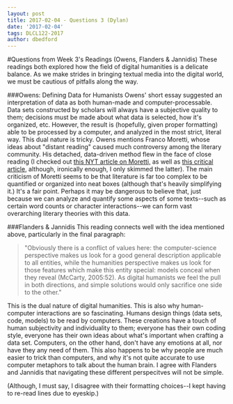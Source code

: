 ```yaml
---
layout: post
title: 2017-02-04 - Questions 3 (Dylan)
date: '2017-02-04'
tags: DLCL122-2017
author: dbedford
---
```


#Questions from Week 3's Readings (Owens, Flanders & Jannidis) 
These readings both explored how the field of digital humanities is a delicate balance. As we make strides in bringing textual media into the digital world, we must be cautious of pitfalls along the way.

###Owens: Defining Data for Humanists
Owens' short essay suggested an interpretation of data as both human-made and computer-processable. Data sets constructed by scholars will always have a subjective quality to them; decisions must be made about what data is selected, how it's organized, etc. However, the result is (hopefully, given proper formatting) able to be processed by a computer, and analyzed in the most strict, literal way. This dual nature is tricky. Owens mentions Franco Moretti, whose ideas about "distant reading" caused much controversy among the literary community. His detached, data-driven method flew in the face of close reading (I checked out [this NYT article on Moretti,](http://www.nytimes.com/2011/06/26/books/review/the-mechanic-muse-what-is-distant-reading.html?pagewanted=all) as well as [this critical article](https://nplusonemag.com/issue-3/reviews/adventures-of-a-man-of-science/), although, ironically enough, I only skimmed the latter). 
The main criticism of Moretti seems to be that literature is far too complex to be quantified or organized into neat boxes (although that's heavily simplifying it.) It's a fair point. Perhaps it may be dangerous to believe that, just because we can analyze and quantify some aspects of some texts--such as certain word counts or character interactions--we can form vast overarching literary theories with this data. 

###Flanders & Jannidis
This reading connects well with the idea mentioned above, particularly in the final paragraph:
>"Obviously there is a conflict of values here: the computer-science perspective makes us look for a good general description applicable to all entities, while the humanities perspective makes us look for those features which make this entity special: models conceal when they reveal (McCarty, 2005:52). As digital humanists we feel the pull in both directions, and simple solutions would only sacrifice one side to the other."  

This is the dual nature of digital humanities. This is also why human-computer interactions are so fascinating. Humans design things (data sets, code, models) to be read by computers. These creations have a touch of human subjectivity and individuality to them; everyone has their own coding style, everyone has their own ideas about what's important when crafting a data set. Computers, on the other hand, don't have any emotions at all, nor have they any need of them. This also happens to be why people are much easier to trick than computers, and why it's not quite accurate to use computer metaphors to talk about the human brain. I agree with Flanders and Jannidis that navigating these different perspecitves will not be simple.  

(Although, I must say, I disagree with their formatting choices--I kept having to re-read lines due to eyeskip.)
